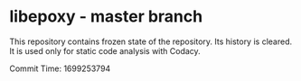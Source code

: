 # libepoxy - master branch

This repository contains frozen state of the repository.
Its history is cleared. It is used only for static code
analysis with Codacy.

Commit Time: 1699253794